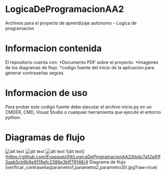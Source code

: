 # LogicaDeProgramacionAA2
Archivos para el proyecto de aprendizaje autonomo - Logica de programacion

# Informacion contenida
El repositorio cuenta con:
    *Documento PDF sobre el proyecto.
    *Imagenes de los diagramas de flujo.
    *codigo fuente del inicio de la aplicacion para generar contraseñas segras.

# Informacion de uso
Para probar este codigo fuente debe ejecutar el archivo inicio.py en un CMDER, CMD, Visual Studio o cualquier herramienta que ejecute el entorno python.
# Diagramas de flujo
![alt text](https://github.com/Evasquez09/LogicaDeProgramacionAA2/blob/7a12a91f3aab5cb9b9e9119afc2386e3bff79146/1%20Diagrama%20de%20flujo%20(obtener_longitud_contrasena()).jpg?raw=true)
![alt text](https://github.com/Evasquez09/LogicaDeProgramacionAA2/blob/7a12a91f3aab5cb9b9e9119afc2386e3bff79146/2%20Diagrama%20de%20flujo%20(obtener_algoritmo_cifrado()).jpg?raw=true)
![alt text](https://github.com/Evasquez09/LogicaDeProgramacionAA2/blob/7a12a91f3aab5cb9b9e9119afc2386e3bff79146/3%20Diagrama%20de%20flujo%20(generar_contrase%C3%B1a_segura(parametro1%2Cparametro2)).jpg?raw=true)
![alt text](https://github.com/Evasquez09/LogicaDeProgramacionAA2/blob/7a12a91f3aab5cb9b9e9119afc2386e3bff79146/4 Diagrama de flujo (verificar_contraseña(parametro1,parametro2,parametro3)).jpg?raw=true)

